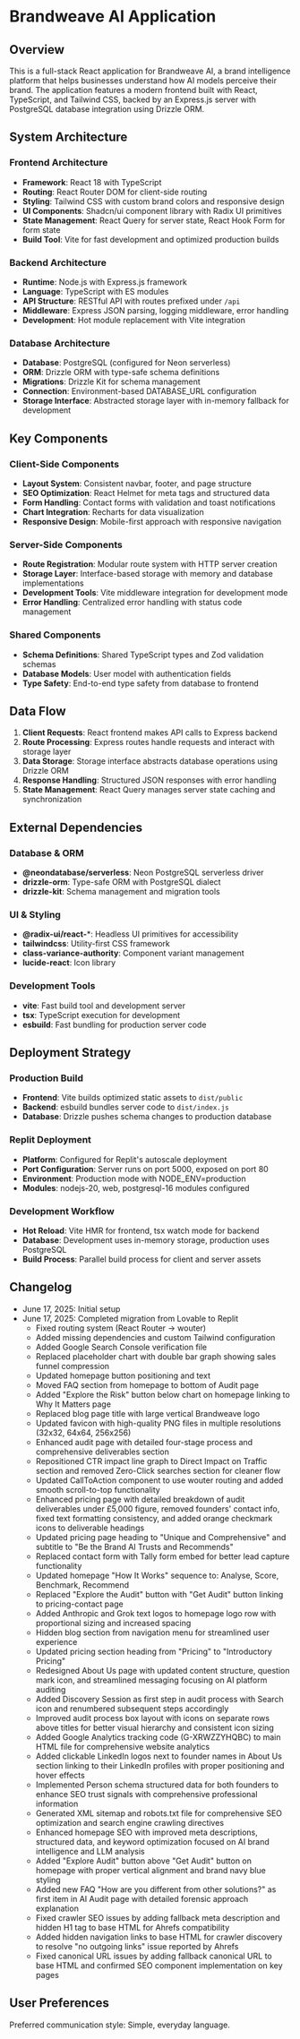 # Brandweave AI Application

## Overview

This is a full-stack React application for Brandweave AI, a brand intelligence platform that helps businesses understand how AI models perceive their brand. The application features a modern frontend built with React, TypeScript, and Tailwind CSS, backed by an Express.js server with PostgreSQL database integration using Drizzle ORM.

## System Architecture

### Frontend Architecture
- **Framework**: React 18 with TypeScript
- **Routing**: React Router DOM for client-side routing
- **Styling**: Tailwind CSS with custom brand colors and responsive design
- **UI Components**: Shadcn/ui component library with Radix UI primitives
- **State Management**: React Query for server state, React Hook Form for form state
- **Build Tool**: Vite for fast development and optimized production builds

### Backend Architecture
- **Runtime**: Node.js with Express.js framework
- **Language**: TypeScript with ES modules
- **API Structure**: RESTful API with routes prefixed under `/api`
- **Middleware**: Express JSON parsing, logging middleware, error handling
- **Development**: Hot module replacement with Vite integration

### Database Architecture
- **Database**: PostgreSQL (configured for Neon serverless)
- **ORM**: Drizzle ORM with type-safe schema definitions
- **Migrations**: Drizzle Kit for schema management
- **Connection**: Environment-based DATABASE_URL configuration
- **Storage Interface**: Abstracted storage layer with in-memory fallback for development

## Key Components

### Client-Side Components
- **Layout System**: Consistent navbar, footer, and page structure
- **SEO Optimization**: React Helmet for meta tags and structured data
- **Form Handling**: Contact forms with validation and toast notifications
- **Chart Integration**: Recharts for data visualization
- **Responsive Design**: Mobile-first approach with responsive navigation

### Server-Side Components
- **Route Registration**: Modular route system with HTTP server creation
- **Storage Layer**: Interface-based storage with memory and database implementations
- **Development Tools**: Vite middleware integration for development mode
- **Error Handling**: Centralized error handling with status code management

### Shared Components
- **Schema Definitions**: Shared TypeScript types and Zod validation schemas
- **Database Models**: User model with authentication fields
- **Type Safety**: End-to-end type safety from database to frontend

## Data Flow

1. **Client Requests**: React frontend makes API calls to Express backend
2. **Route Processing**: Express routes handle requests and interact with storage layer
3. **Data Storage**: Storage interface abstracts database operations using Drizzle ORM
4. **Response Handling**: Structured JSON responses with error handling
5. **State Management**: React Query manages server state caching and synchronization

## External Dependencies

### Database & ORM
- **@neondatabase/serverless**: Neon PostgreSQL serverless driver
- **drizzle-orm**: Type-safe ORM with PostgreSQL dialect
- **drizzle-kit**: Schema management and migration tools

### UI & Styling
- **@radix-ui/react-***: Headless UI primitives for accessibility
- **tailwindcss**: Utility-first CSS framework
- **class-variance-authority**: Component variant management
- **lucide-react**: Icon library

### Development Tools
- **vite**: Fast build tool and development server
- **tsx**: TypeScript execution for development
- **esbuild**: Fast bundling for production server code

## Deployment Strategy

### Production Build
- **Frontend**: Vite builds optimized static assets to `dist/public`
- **Backend**: esbuild bundles server code to `dist/index.js`
- **Database**: Drizzle pushes schema changes to production database

### Replit Deployment
- **Platform**: Configured for Replit's autoscale deployment
- **Port Configuration**: Server runs on port 5000, exposed on port 80
- **Environment**: Production mode with NODE_ENV=production
- **Modules**: nodejs-20, web, postgresql-16 modules configured

### Development Workflow
- **Hot Reload**: Vite HMR for frontend, tsx watch mode for backend
- **Database**: Development uses in-memory storage, production uses PostgreSQL
- **Build Process**: Parallel build process for client and server assets

## Changelog

- June 17, 2025: Initial setup
- June 17, 2025: Completed migration from Lovable to Replit
  - Fixed routing system (React Router → wouter)
  - Added missing dependencies and custom Tailwind configuration
  - Added Google Search Console verification file
  - Replaced placeholder chart with double bar graph showing sales funnel compression
  - Updated homepage button positioning and text
  - Moved FAQ section from homepage to bottom of Audit page
  - Added "Explore the Risk" button below chart on homepage linking to Why It Matters page
  - Replaced blog page title with large vertical Brandweave logo
  - Updated favicon with high-quality PNG files in multiple resolutions (32x32, 64x64, 256x256)
  - Enhanced audit page with detailed four-stage process and comprehensive deliverables section
  - Repositioned CTR impact line graph to Direct Impact on Traffic section and removed Zero-Click searches section for cleaner flow
  - Updated CallToAction component to use wouter routing and added smooth scroll-to-top functionality
  - Enhanced pricing page with detailed breakdown of audit deliverables under £5,000 figure, removed founders' contact info, fixed text formatting consistency, and added orange checkmark icons to deliverable headings
  - Updated pricing page heading to "Unique and Comprehensive" and subtitle to "Be the Brand AI Trusts and Recommends"
  - Replaced contact form with Tally form embed for better lead capture functionality
  - Updated homepage "How It Works" sequence to: Analyse, Score, Benchmark, Recommend
  - Replaced "Explore the Audit" button with "Get Audit" button linking to pricing-contact page
  - Added Anthropic and Grok text logos to homepage logo row with proportional sizing and increased spacing
  - Hidden blog section from navigation menu for streamlined user experience  
  - Updated pricing section heading from "Pricing" to "Introductory Pricing"
  - Redesigned About Us page with updated content structure, question mark icon, and streamlined messaging focusing on AI platform auditing
  - Added Discovery Session as first step in audit process with Search icon and renumbered subsequent steps accordingly
  - Improved audit process box layout with icons on separate rows above titles for better visual hierarchy and consistent icon sizing
  - Added Google Analytics tracking code (G-XRWZZYHQBC) to main HTML file for comprehensive website analytics
  - Added clickable LinkedIn logos next to founder names in About Us section linking to their LinkedIn profiles with proper positioning and hover effects
  - Implemented Person schema structured data for both founders to enhance SEO trust signals with comprehensive professional information
  - Generated XML sitemap and robots.txt file for comprehensive SEO optimization and search engine crawling directives
  - Enhanced homepage SEO with improved meta descriptions, structured data, and keyword optimization focused on AI brand intelligence and LLM analysis
  - Added "Explore Audit" button above "Get Audit" button on homepage with proper vertical alignment and brand navy blue styling
  - Added new FAQ "How are you different from other solutions?" as first item in AI Audit page with detailed forensic approach explanation
  - Fixed crawler SEO issues by adding fallback meta description and hidden H1 tag to base HTML for Ahrefs compatibility
  - Added hidden navigation links to base HTML for crawler discovery to resolve "no outgoing links" issue reported by Ahrefs
  - Fixed canonical URL issues by adding fallback canonical URL to base HTML and confirmed SEO component implementation on key pages

## User Preferences

Preferred communication style: Simple, everyday language.